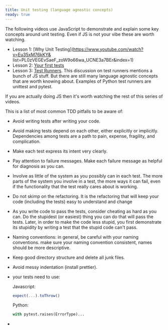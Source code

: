 ```yaml
---
title: Unit testing (language agnostic concepts)
ready: true
---
```


The following videos use JavaScript to demonstrate and explain some key concepts around unit testing. Even if JS is not your vibe these are worth watching.

- Lesson 1: [Why Unit Testing](https://www.youtube.com/watch?v=Eu35xM76kKY&
  list=PL0zVEGEvSaeF_zoW9o66wa_UCNE3a7BEr&index=1)
- Lesson 2: [Your first tests](https://www.youtube.com/watch?v=XsFQEUP1MxI&index=2&list=PL0zVEGEvSaeF_zoW9o66wa_UCNE3a7BEr)
- Lesson 3: [Test Runners](https://www.youtube.com/watch?v=pdx2HjFRaJY&list=PL0zVEGEvSaeF_zoW9o66wa_UCNE3a7BEr&index=3). This discussion on test runners mentions a bunch of JS stuff. But there are still many language agnostic concepts that are worth knowing about. Examples of Python test runners are unittest and pytest.

If you are actually doing JS then it's worth watching the rest of this series of videos.

This is a list of most common TDD pitfalls to be aware of:

  - Avoid writing tests after writing your code.
  - Avoid making tests depend on each other, either explicitly or implicitly. Dependencies among tests are a path to pain, expense, fragility, and complication.
  - Make each test express its intent very clearly.
  - Pay attention to failure messages. Make each failure message as helpful for diagnosis as you can.
  - Involve as little of the system as you possibly can in each test. The more parts of the system you involve in a test, the more ways it can fail, even if the functionality that the test really cares about is working.
  - Do not skimp on the refactoring. It is the refactoring that will keep your code (including the tests) easy to understand and change
  - As you write code to pass the tests, consider cheating as hard as you can. Do the stupidest (or easiest) thing you can do that will pass the tests. Later, in order to make the code less stupid, you first demonstrate its stupidity by writing a test that the stupid code can't pass.
  - Naming conventions: in general, be careful with your naming conventions. make sure your naming convention consistent, names should be more descriptive.
  - Keep good directory structure and delete all junk files.
  - Avoid messy indentation (install prettier).
  - your tests need to use:

      Javascript:
      ```js
      expect(...).toThrow()
      ```

      Python:
      ```py
      with pytest.raises(ErrorType)...
      ```

  -  
